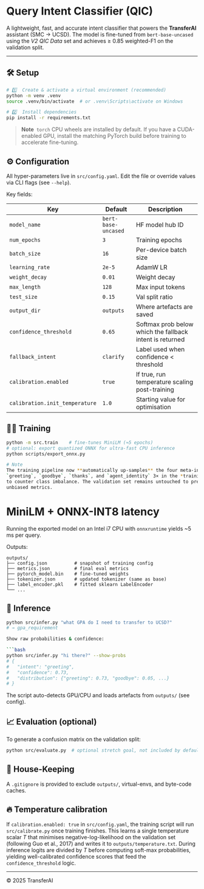 # Query Intent Classifier (QIC)

A lightweight, fast, and accurate intent classifier that powers the **TransferAI** assistant (SMC → UCSD). The model is fine-tuned from `bert-base-uncased` using the *V2 QIC Data* set and achieves ≥ 0.85 weighted-F1 on the validation split.

---

## 🛠️  Setup

```bash
# 1️⃣  Create & activate a virtual environment (recommended)
python -m venv .venv
source .venv/bin/activate  # or .venv\Scripts\activate on Windows

# 2️⃣  Install dependencies
pip install -r requirements.txt
```

> **Note** `torch` CPU wheels are installed by default. If you have a CUDA-enabled GPU, install the matching PyTorch build before training to accelerate fine-tuning.


## ⚙️  Configuration

All hyper-parameters live in `src/config.yaml`. Edit the file or override values via CLI flags (see `--help`).

Key fields:

| Key | Default | Description |
|-----|---------|-------------|
| `model_name` | `bert-base-uncased` | HF model hub ID |
| `num_epochs` | `3` | Training epochs |
| `batch_size` | `16` | Per-device batch size |
| `learning_rate` | `2e-5` | AdamW LR |
| `weight_decay` | `0.01` | Weight decay |
| `max_length` | `128` | Max input tokens |
| `test_size` | `0.15` | Val split ratio |
| `output_dir` | `outputs` | Where artefacts are saved |
| `confidence_threshold` | `0.65` | Softmax prob below which the fallback intent is returned |
| `fallback_intent` | `clarify` | Label used when confidence < threshold |
| `calibration.enabled` | `true` | If true, run temperature scaling post-training |
| `calibration.init_temperature` | `1.0` | Starting value for optimisation |


## 🏃‍♂️  Training

```bash
python -m src.train    # fine-tunes MiniLM (≈5 epochs)
# optional: export quantized ONNX for ultra-fast CPU inference
python scripts/export_onnx.py

# Note
The training pipeline now **automatically up-samples** the four meta-intents
`greeting`, `goodbye`, `thanks`, and `agent_identity` 3× in the *training* split
to counter class imbalance. The validation set remains untouched to preserve
unbiased metrics.
```

# MiniLM + ONNX-INT8 latency
Running the exported model on an Intel i7 CPU with `onnxruntime` yields ~5 ms
per query.

Outputs:

```
outputs/
├── config.json          # snapshot of training config
├── metrics.json         # final eval metrics
├── pytorch_model.bin    # fine-tuned weights
├── tokenizer.json       # updated tokenizer (same as base)
├── label_encoder.pkl    # fitted sklearn LabelEncoder
└── ...
```


## 🔮  Inference

```bash
python src/infer.py "what GPA do I need to transfer to UCSD?"
# → gpa_requirement

Show raw probabilities & confidence:

```bash
python src/infer.py "hi there?" --show-probs
# {
#   "intent": "greeting",
#   "confidence": 0.73,
#   "distribution": {"greeting": 0.73, "goodbye": 0.05, ...}
# }
```

The script auto-detects GPU/CPU and loads artefacts from `outputs/` (see config).


## 📈  Evaluation (optional)

To generate a confusion matrix on the validation split:

```bash
python src/evaluate.py  # optional stretch goal, not included by default
```


## 🧹  House-Keeping

A `.gitignore` is provided to exclude `outputs/`, virtual-envs, and byte-code caches.


## 🔥  Temperature calibration

If `calibration.enabled: true` in `src/config.yaml`, the training script will
run `src/calibrate.py` once training finishes. This learns a single
temperature scalar *T* that minimises negative-log-likelihood on the
validation set (following Guo et al., 2017) and writes it to
`outputs/temperature.txt`. During inference logits are divided by *T* before
computing soft-max probabilities, yielding well-calibrated confidence scores
that feed the `confidence_threshold` logic.

---

© 2025 TransferAI 
